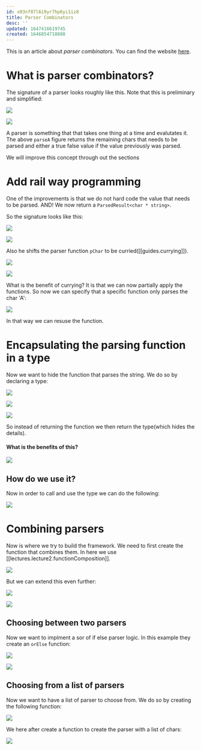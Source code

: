 ```yaml
---
id: x03nf87l6i9yr7hp6yi1iz8
title: Parser Combinators
desc: ''
updated: 1647416619745
created: 1646854718088
---
```

This is an article about *parser combinators*. You can find the website [here](https://fsharpforfunandprofit.com/series/understanding-parser-combinators/).

# What is parser combinators?
The signature of a parser looks roughly like this. Note that this is preliminary and simplified:

![](/assets/images/2022-03-09-20-42-59.png)

![](/assets/images/2022-03-09-20-43-08.png)

A parser is something that that takes one thing at a time and evalutates it. The above `parseA` figure returns the remaining chars that needs to be parsed and either a true false value if the value previously was parsed. 

We will improve this concept through out the sections

# Add rail way programming 
One of the improvements is that we do not hard code the value that needs to be parsed. 
AND! We now return a `ParsedResult<char * string>`.

So the signature looks like this:

![](/assets/images/2022-03-09-20-50-30.png)

![](/assets/images/2022-03-09-20-50-46.png)

Also he shifts the parser function `pChar` to be curried([[guides.currying]]). 

![](/assets/images/2022-03-09-20-52-35.png)

![](/assets/images/2022-03-09-20-52-43.png)

What is the benefit of currying? It is that we can now partially apply the functions. So now we can specify that a specific function only parses the char 'A':

![](/assets/images/2022-03-09-20-56-24.png)

In that way we can resuse the function.

# Encapsulating the parsing function in a type
Now we want to hide the function that parses the string. We do so by declaring a type:

![](/assets/images/2022-03-09-20-59-03.png)

![](/assets/images/2022-03-09-20-59-10.png)

![](/assets/images/2022-03-09-20-59-30.png)

So instead of returning the function we then return the type(which hides the details).

#### What is the benefits of this?
![](/assets/images/2022-03-09-21-00-18.png)

## How do we use it?
Now in order to call and use the type we can do the following:

![](/assets/images/2022-03-09-21-02-57.png)

# Combining parsers
Now is where we try to build the framework. We need to first create the function that combines them. In here we use [[lectures.lecture2.functionComposition]]. 

![](/assets/images/2022-03-09-21-10-42.png)

But we can extend this even further:

![](/assets/images/2022-03-09-21-11-03.png)

![](/assets/images/2022-03-09-21-11-11.png)

## Choosing between two parsers
Now we want to implment a sor of if else parser logic.
In this example they create an `orElse` function:

![](/assets/images/2022-03-09-21-12-45.png)

![](/assets/images/2022-03-09-21-12-59.png)

## Choosing from a list of parsers
Now we want to have a list of parser to choose from. We do so by creating the following function:

![](/assets/images/2022-03-09-21-14-53.png)

We here after create a function to create the parser with a list of chars:

![](/assets/images/2022-03-09-21-16-15.png)
